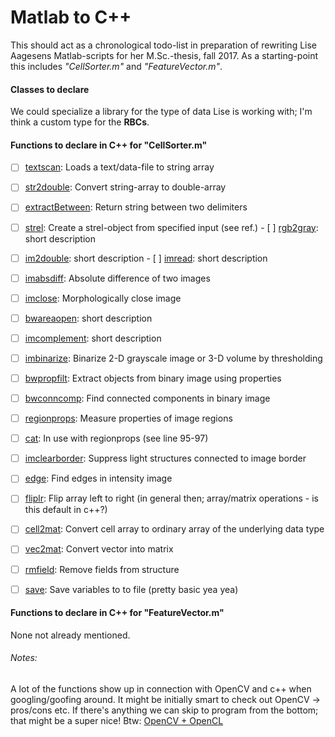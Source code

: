 # Matlab to C++
This should act as a chronological todo-list in preparation of rewriting Lise
Aagesens Matlab-scripts for her M.Sc.-thesis, fall 2017.
As a starting-point this includes _"CellSorter.m"_ and _"FeatureVector.m"_.

#### Classes to declare
We could specialize a library for the type of data Lise is working with; I'm think a custom type for the __RBCs__.



#### Functions to declare in C++ for "CellSorter.m"
  - [ ] [textscan](https://se.mathworks.com/help/matlab/ref/textscan.html):
    Loads a text/data-file to string array
  - [ ] [str2double](https://se.mathworks.com/help/matlab/ref/str2double.html):
    Convert string-array to double-array
  - [ ] [extractBetween](https://se.mathworks.com/help/matlab/ref/extractbetween.html):
    Return string between two delimiters
  - [ ] [strel](https://se.mathworks.com/help/images/ref/strel.html):
    Create a strel-object from specified input (see ref.)
  - [ ] [rgb2gray](https://se.mathworks.com/help/matlab/ref/rgb2gray.html):
    short description
  - [ ] [im2double](https://se.mathworks.com/help/matlab/ref/im2double.html):
    short description
  - [ ] [imread](https://se.mathworks.com/help/matlab/ref/imread.html):
    short description
  - [ ] [imabsdiff](https://se.mathworks.com/help/images/ref/imabsdiff.html):
    Absolute difference of two images
  - [ ] [imclose](https://se.mathworks.com/help/images/ref/imclose.html):
    Morphologically close image
  - [ ] [bwareaopen](https://se.mathworks.com/help/images/ref/bwareaopen.html):
    short description
  - [ ] [imcomplement](https://se.mathworks.com/help/images/ref/imcomplement.html):
    short description
  - [ ] [imbinarize](https://se.mathworks.com/help/images/ref/imbinarize.html):
    Binarize 2-D grayscale image or 3-D volume by thresholding
  - [ ] [bwpropfilt](https://se.mathworks.com/help/images/ref/bwpropfilt.html):
    Extract objects from binary image using properties
  - [ ] [bwconncomp](https://se.mathworks.com/help/images/ref/bwconncomp.html):
    Find connected components in binary image
  - [ ] [regionprops](https://se.mathworks.com/help/images/ref/regionprops.html):
    Measure properties of image regions
  - [ ] [cat](https://se.mathworks.com/help/matlab/ref/cat.html):
    In use with regionprops (see line 95-97)
  - [ ] [imclearborder](https://se.mathworks.com/help/images/ref/imclearborder.html):
    Suppress light structures connected to image border
  - [ ] [edge](https://se.mathworks.com/help/images/ref/edge.html):
    Find edges in intensity image
  - [ ] [fliplr](https://se.mathworks.com/help/matlab/ref/fliplr.html):
    Flip array left to right (in general then; array/matrix operations - is this default in c++?)
  - [ ] [cell2mat](https://se.mathworks.com/help/matlab/ref/cell2mat.html):
    Convert cell array to ordinary array of the underlying data type
  - [ ] [vec2mat](https://se.mathworks.com/help/comm/ref/vec2mat.html):
    Convert vector into matrix
  - [ ] [rmfield](https://se.mathworks.com/help/matlab/ref/rmfield.html):
    Remove fields from structure
  - [ ] [save](https://se.mathworks.com/help/matlab/ref/save.html):
    Save variables to to file (pretty basic yea yea)


#### Functions to declare in C++ for "FeatureVector.m"
None not already mentioned.






###### Notes:
A lot of the functions show up in connection with OpenCV and c++ when googling/goofing around. It might be initially smart to check out OpenCV -> pros/cons etc.
If there's anything we can skip to program from the bottom; that might be a super nice!
Btw: [OpenCV + OpenCL](https://opencv.org/platforms/opencl.html)
